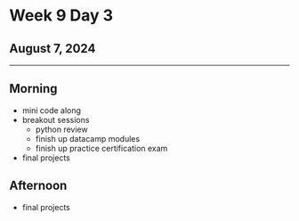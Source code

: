 # Week 9 Day 3
## August 7, 2024

---

## Morning

- mini code along
- breakout sessions
  - python review
  - finish up datacamp modules
  - finish up practice certification exam
- final projects

## Afternoon

- final projects
